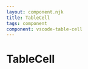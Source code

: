 ```yaml
---
layout: component.njk
title: TableCell
tags: component
component: vscode-table-cell
---
```


# TableCell
